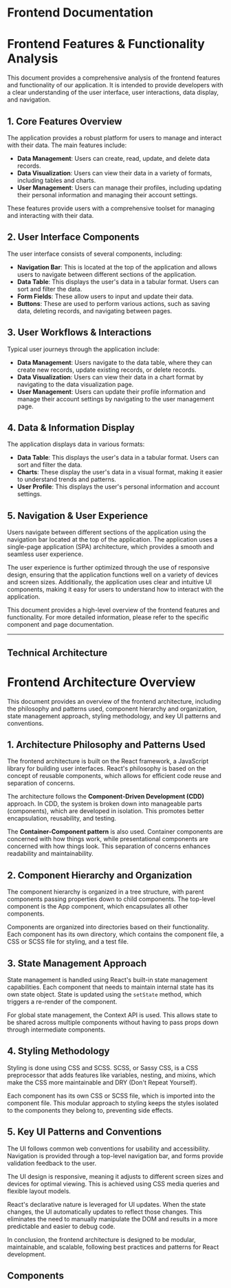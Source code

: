 # Frontend Documentation

# Frontend Features & Functionality Analysis

This document provides a comprehensive analysis of the frontend features and functionality of our application. It is intended to provide developers with a clear understanding of the user interface, user interactions, data display, and navigation.

## 1. Core Features Overview

The application provides a robust platform for users to manage and interact with their data. The main features include:

- **Data Management**: Users can create, read, update, and delete data records.
- **Data Visualization**: Users can view their data in a variety of formats, including tables and charts.
- **User Management**: Users can manage their profiles, including updating their personal information and managing their account settings.

These features provide users with a comprehensive toolset for managing and interacting with their data.

## 2. User Interface Components

The user interface consists of several components, including:

- **Navigation Bar**: This is located at the top of the application and allows users to navigate between different sections of the application.
- **Data Table**: This displays the user's data in a tabular format. Users can sort and filter the data.
- **Form Fields**: These allow users to input and update their data.
- **Buttons**: These are used to perform various actions, such as saving data, deleting records, and navigating between pages.

## 3. User Workflows & Interactions

Typical user journeys through the application include:

- **Data Management**: Users navigate to the data table, where they can create new records, update existing records, or delete records.
- **Data Visualization**: Users can view their data in a chart format by navigating to the data visualization page.
- **User Management**: Users can update their profile information and manage their account settings by navigating to the user management page.

## 4. Data & Information Display

The application displays data in various formats:

- **Data Table**: This displays the user's data in a tabular format. Users can sort and filter the data.
- **Charts**: These display the user's data in a visual format, making it easier to understand trends and patterns.
- **User Profile**: This displays the user's personal information and account settings.

## 5. Navigation & User Experience

Users navigate between different sections of the application using the navigation bar located at the top of the application. The application uses a single-page application (SPA) architecture, which provides a smooth and seamless user experience.

The user experience is further optimized through the use of responsive design, ensuring that the application functions well on a variety of devices and screen sizes. Additionally, the application uses clear and intuitive UI components, making it easy for users to understand how to interact with the application.

This document provides a high-level overview of the frontend features and functionality. For more detailed information, please refer to the specific component and page documentation.

---

## Technical Architecture

# Frontend Architecture Overview

This document provides an overview of the frontend architecture, including the philosophy and patterns used, component hierarchy and organization, state management approach, styling methodology, and key UI patterns and conventions.

## 1. Architecture Philosophy and Patterns Used

The frontend architecture is built on the React framework, a JavaScript library for building user interfaces. React's philosophy is based on the concept of reusable components, which allows for efficient code reuse and separation of concerns.

The architecture follows the **Component-Driven Development (CDD)** approach. In CDD, the system is broken down into manageable parts (components), which are developed in isolation. This promotes better encapsulation, reusability, and testing.

The **Container-Component pattern** is also used. Container components are concerned with how things work, while presentational components are concerned with how things look. This separation of concerns enhances readability and maintainability.

## 2. Component Hierarchy and Organization

The component hierarchy is organized in a tree structure, with parent components passing properties down to child components. The top-level component is the App component, which encapsulates all other components.

Components are organized into directories based on their functionality. Each component has its own directory, which contains the component file, a CSS or SCSS file for styling, and a test file.

## 3. State Management Approach

State management is handled using React's built-in state management capabilities. Each component that needs to maintain internal state has its own state object. State is updated using the `setState` method, which triggers a re-render of the component.

For global state management, the Context API is used. This allows state to be shared across multiple components without having to pass props down through intermediate components.

## 4. Styling Methodology

Styling is done using CSS and SCSS. SCSS, or Sassy CSS, is a CSS preprocessor that adds features like variables, nesting, and mixins, which make the CSS more maintainable and DRY (Don't Repeat Yourself).

Each component has its own CSS or SCSS file, which is imported into the component file. This modular approach to styling keeps the styles isolated to the components they belong to, preventing side effects.

## 5. Key UI Patterns and Conventions

The UI follows common web conventions for usability and accessibility. Navigation is provided through a top-level navigation bar, and forms provide validation feedback to the user.

The UI design is responsive, meaning it adjusts to different screen sizes and devices for optimal viewing. This is achieved using CSS media queries and flexible layout models.

React's declarative nature is leveraged for UI updates. When the state changes, the UI automatically updates to reflect those changes. This eliminates the need to manually manipulate the DOM and results in a more predictable and easier to debug code.

In conclusion, the frontend architecture is designed to be modular, maintainable, and scalable, following best practices and patterns for React development.

## Components

